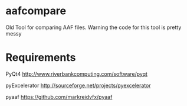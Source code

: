 aafcompare
==========

Old Tool for comparing AAF files. Warning the code for this tool is pretty messy


Requirements
==========

PyQt4 http://www.riverbankcomputing.com/software/pyqt

pyExcelerator http://sourceforge.net/projects/pyexcelerator

pyaaf https://github.com/markreidvfx/pyaaf
